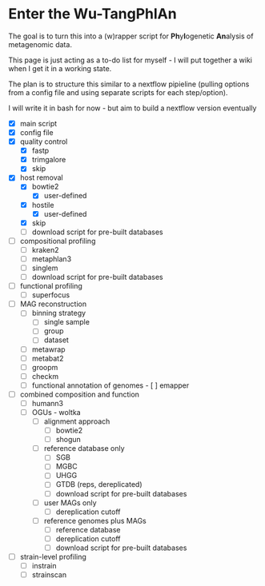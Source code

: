 # Enter the Wu-TangPhlAn
The goal is to turn this into a (w)rapper script for **Ph**y**l**ogenetic **An**alysis of metagenomic data.  

This page is just acting as a to-do list for myself - I will put together a wiki when I get it in a working state.

The plan is to structure this similar to a nextflow pipieline (pulling options from a config file and using separate scripts for each step/option).

I will write it in bash for now - but aim to build a nextflow version eventually

- [x] main script
- [x] config file
- [x] quality control
    - [x] fastp
    - [x] trimgalore
    - [x] skip
- [x] host removal
    - [x] bowtie2
        - [x] user-defined
    - [x] hostile
        - [x] user-defined
    - [x] skip
    - [ ] download script for pre-built databases
- [ ] compositional profiling
    - [ ] kraken2
    - [ ] metaphlan3
    - [ ] singlem
    - [ ] download script for pre-built databases
- [ ] functional profiling
    - [ ] superfocus
- [ ] MAG reconstruction
    - [ ] binning strategy
        - [ ] single sample
        - [ ] group
        - [ ] dataset
    - [ ] metawrap
    - [ ] metabat2
    - [ ] groopm
    - [ ] checkm
    - [ ] functional annotation of genomes
            - [ ] emapper
- [ ] combined composition and function
    - [ ] humann3
    - [ ] OGUs - woltka
        - [ ] alignment approach
            - [ ] bowtie2
            - [ ] shogun
        - [ ] reference database only
            - [ ] SGB
            - [ ] MGBC
            - [ ] UHGG
            - [ ] GTDB (reps, dereplicated)
            - [ ] download script for pre-built databases
        - [ ] user MAGs only
            - [ ] dereplication cutoff
        - [ ] reference genomes plus MAGs
            - [ ] reference database
            - [ ] dereplication cutoff
            - [ ] download script for pre-built databases
- [ ] strain-level profiling
    - [ ] instrain
    - [ ] strainscan
